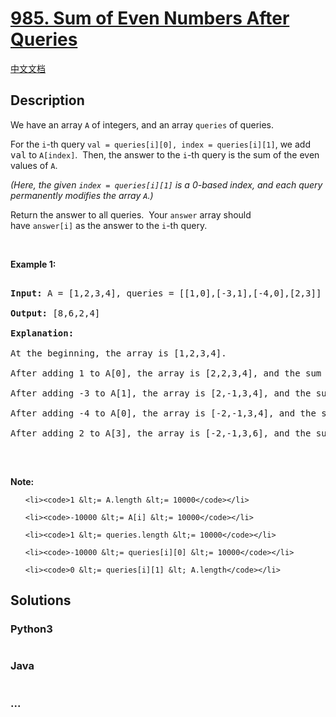 # [985. Sum of Even Numbers After Queries](https://leetcode.com/problems/sum-of-even-numbers-after-queries)

[中文文档](/solution/0900-0999/0985.Sum%20of%20Even%20Numbers%20After%20Queries/README.md)

## Description
<p>We have an array <code>A</code> of integers, and an array <code>queries</code>&nbsp;of queries.</p>



<p>For the <code>i</code>-th&nbsp;query <code>val =&nbsp;queries[i][0], index&nbsp;= queries[i][1]</code>, we add <font face="monospace">val</font>&nbsp;to <code>A[index]</code>.&nbsp; Then, the answer to the <code>i</code>-th query is the sum of the even values of <code>A</code>.</p>



<p><em>(Here, the given <code>index = queries[i][1]</code> is a 0-based index, and each query permanently modifies the array <code>A</code>.)</em></p>



<p>Return the answer to all queries.&nbsp; Your <code>answer</code> array should have&nbsp;<code>answer[i]</code>&nbsp;as&nbsp;the answer to the <code>i</code>-th query.</p>



<p>&nbsp;</p>



<p><strong>Example 1:</strong></p>



<pre>

<strong>Input: </strong>A = <span id="example-input-1-1">[1,2,3,4]</span>, queries = <span id="example-input-1-2">[[1,0],[-3,1],[-4,0],[2,3]]</span>

<strong>Output: </strong><span id="example-output-1">[8,6,2,4]</span>

<strong>Explanation: </strong>

At the beginning, the array is [1,2,3,4].

After adding 1 to A[0], the array is [2,2,3,4], and the sum of even values is 2 + 2 + 4 = 8.

After adding -3 to A[1], the array is [2,-1,3,4], and the sum of even values is 2 + 4 = 6.

After adding -4 to A[0], the array is [-2,-1,3,4], and the sum of even values is -2 + 4 = 2.

After adding 2 to A[3], the array is [-2,-1,3,6], and the sum of even values is -2 + 6 = 4.

</pre>



<p>&nbsp;</p>



<p><strong>Note:</strong></p>



<ol>

	<li><code>1 &lt;= A.length &lt;= 10000</code></li>

	<li><code>-10000 &lt;= A[i] &lt;= 10000</code></li>

	<li><code>1 &lt;= queries.length &lt;= 10000</code></li>

	<li><code>-10000 &lt;= queries[i][0] &lt;= 10000</code></li>

	<li><code>0 &lt;= queries[i][1] &lt; A.length</code></li>

</ol>




## Solutions


<!-- tabs:start -->

### **Python3**

```python

```

### **Java**

```java

```

### **...**
```

```

<!-- tabs:end -->
